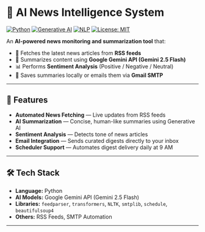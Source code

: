 # 📰 AI News Intelligence System

[![Python](https://img.shields.io/badge/Python-3.9+-blue.svg)](https://www.python.org/)
[![Generative AI](https://img.shields.io/badge/Generative%20AI-Google%20Gemini%202.5%20Flash-green)]()
[![NLP](https://img.shields.io/badge/NLP-Transformers-yellow)]()
[![License: MIT](https://img.shields.io/badge/License-MIT-green.svg)](LICENSE)

An **AI-powered news monitoring and summarization tool** that:
- 📡 Fetches the latest news articles from **RSS feeds**  
- 🤖 Summarizes content using **Google Gemini API (Gemini 2.5 Flash)**  
- 📊 Performs **Sentiment Analysis** (Positive / Negative / Neutral)  
- 📧 Saves summaries locally or emails them via **Gmail SMTP**  

---

## 🚀 Features
- **Automated News Fetching** — Live updates from RSS feeds  
- **AI Summarization** — Concise, human-like summaries using Generative AI  
- **Sentiment Analysis** — Detects tone of news articles  
- **Email Integration** — Sends curated digests directly to your inbox  
- **Scheduler Support** — Automates digest delivery daily at 9 AM  

---

## 🛠 Tech Stack
- **Language:** Python  
- **AI Models:** Google Gemini API (Gemini 2.5 Flash)  
- **Libraries:** `feedparser`, `transformers`, `NLTK`, `smtplib`, `schedule`, `beautifulsoup4`  
- **Others:** RSS Feeds, SMTP Automation  

---

